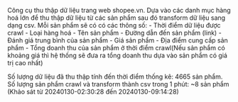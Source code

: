 Công cụ thu thập dữ liệu trang web shopee.vn.
Dựa vào các danh mục hàng hoá lớn để thu thập dữ liệu từ các sản phẩm sau đó transform dữ liệu sang dạng csv.
Mỗi sản phẩm sẽ có có các thông số:
    - Thời điểm dữ liệu được crawl
    - Loại hàng hoá
    - Tên sản phẩm
    - Đường dẫn đến sản phẩm (link)
    - Đánh giá trung bình của sản phẩm
    - Giá sản phẩm
    - Địa điểm cung cấp sản phẩm
    - Tổng doanh thu của sản phẩm ở thời điểm crawl(Nếu sản phẩm có khoảng giá thì hệ thống sẽ đưa ra tổng doanh thu dựa vào sản phẩm có giá trị cao nhất)


Số lượng dữ liệu đã thu thập tính đến thời điểm thống kê: 4665 sản phẩm.
Số lượng sản phẩm crawl và transform thành csv trong 1 phút: ~8 sản phẩm (Khảo sát từ 20240130-02:30:28 đến 20240130-09:14:28)
